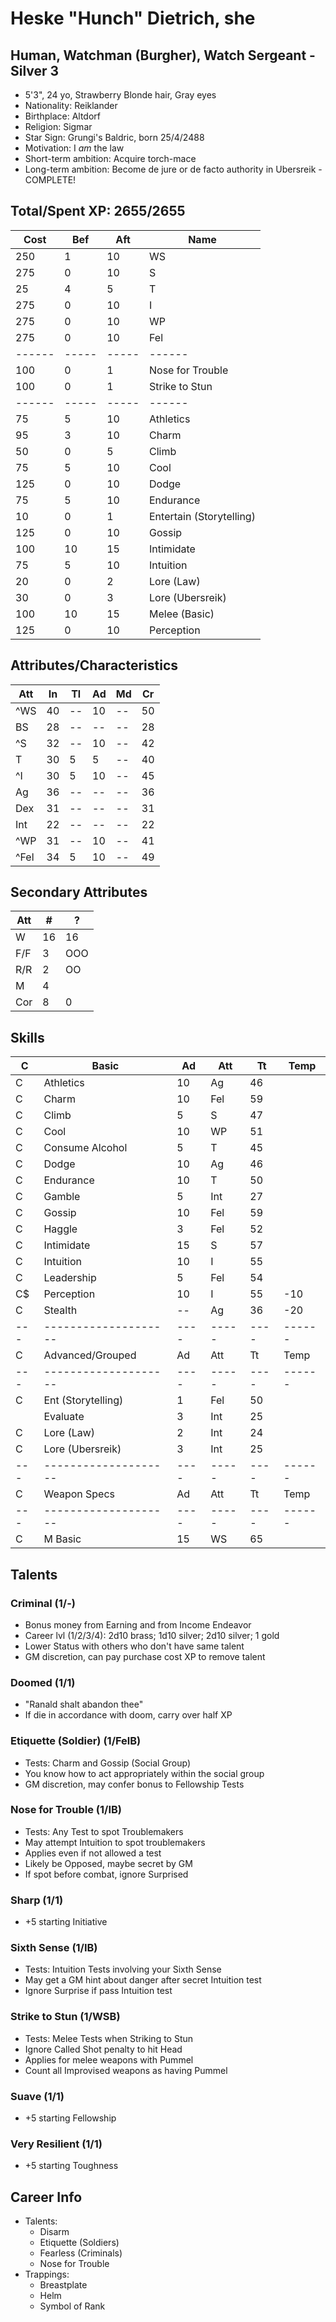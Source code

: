 # Heske "Hunch" Dietrich, she
## Human, Watchman (Burgher), Watch Sergeant - Silver 3
- 5'3", 24 yo, Strawberry Blonde hair, Gray eyes
- Nationality: Reiklander
- Birthplace: Altdorf
- Religion: Sigmar
- Star Sign: Grungi's Baldric, born 25/4/2488
- Motivation: I *am* the law
- Short-term ambition: Acquire torch-mace
- Long-term ambition: Become de jure or de facto authority in Ubersreik - COMPLETE!

## Total/Spent XP: 2655/2655
| Cost | Bef | Aft | Name
|------|-----|-----|------
|  250 |   1 |  10 | WS
|  275 |   0 |  10 | S
|   25 |   4 |   5 | T
|  275 |   0 |  10 | I
|  275 |   0 |  10 | WP
|  275 |   0 |  10 | Fel
|------|-----|-----|------
|  100 |   0 |   1 | Nose for Trouble
|  100 |   0 |   1 | Strike to Stun
|------|-----|-----|------
|   75 |   5 |  10 | Athletics
|   95 |   3 |  10 | Charm
|   50 |   0 |   5 | Climb
|   75 |   5 |  10 | Cool
|  125 |   0 |  10 | Dodge
|   75 |   5 |  10 | Endurance
|   10 |   0 |   1 | Entertain (Storytelling)
|  125 |   0 |  10 | Gossip
|  100 |  10 |  15 | Intimidate
|   75 |   5 |  10 | Intuition
|   20 |   0 |   2 | Lore (Law)
|   30 |   0 |   3 | Lore (Ubersreik)
|  100 |  10 |  15 | Melee (Basic)
|  125 |   0 |  10 | Perception

## Attributes/Characteristics
| Att | In | Tl | Ad | Md | Cr |
|-----|----|----|----|----|----|
|^WS  | 40 | -- | 10 | -- | 50 |
| BS  | 28 | -- | -- | -- | 28 |
|^S   | 32 | -- | 10 | -- | 42 |
| T   | 30 |  5 |  5 | -- | 40 |
|^I   | 30 |  5 | 10 | -- | 45 |
| Ag  | 36 | -- | -- | -- | 36 |
| Dex | 31 | -- | -- | -- | 31 |
| Int | 22 | -- | -- | -- | 22 |
|^WP  | 31 | -- | 10 | -- | 41 |
|^Fel | 34 |  5 | 10 | -- | 49 |

## Secondary Attributes
| Att | #  | ? |
|-----|----|---|
| W   | 16 | 16
| F/F | 3  | OOO
| R/R | 2  | OO
| M   | 4  |
| Cor | 8  | 0

## Skills
| C | Basic              | Ad | Att | Tt | Temp 
|---|--------------------|----|-----|----|------
| C | Athletics          | 10 | Ag  | 46 |
| C | Charm              | 10 | Fel | 59 |
| C | Climb              |  5 | S   | 47 |
| C | Cool               | 10 | WP  | 51 |
| C | Consume Alcohol    |  5 | T   | 45 |
| C | Dodge              | 10 | Ag  | 46 |
| C | Endurance          | 10 | T   | 50 |
| C | Gamble             |  5 | Int | 27 |
| C | Gossip             | 10 | Fel | 59 |
| C | Haggle             |  3 | Fel | 52 |
| C | Intimidate         | 15 | S   | 57 |
| C | Intuition          | 10 | I   | 55 |
| C | Leadership         |  5 | Fel | 54 |
| C$| Perception         | 10 | I   | 55 | -10
| C | Stealth            | -- | Ag  | 36 | -20
|---|--------------------|----|-----|----|------
| C | Advanced/Grouped   | Ad | Att | Tt | Temp 
|---|--------------------|----|-----|----|------
| C | Ent (Storytelling) |  1 | Fel | 50 |
|   | Evaluate           |  3 | Int | 25 |
| C | Lore (Law)         |  2 | Int | 24 |
| C | Lore (Ubersreik)   |  3 | Int | 25 |
|---|--------------------|----|-----|----|------
| C | Weapon Specs       | Ad | Att | Tt | Temp 
|---|--------------------|----|-----|----|------
| C | M Basic            | 15 | WS  | 65 |

## Talents
### Criminal (1/-)
- Bonus money from Earning and from Income Endeavor
- Career lvl (1/2/3/4): 2d10 brass; 1d10 silver; 2d10 silver; 1 gold
- Lower Status with others who don't have same talent
- GM discretion, can pay purchase cost XP to remove talent

### Doomed (1/1)
- "Ranald shalt abandon thee"
- If die in accordance with doom, carry over half XP

### Etiquette (Soldier) (1/FelB)
- Tests: Charm and Gossip (Social Group)
- You know how to act appropriately within the social group
- GM discretion, may confer bonus to Fellowship Tests

### Nose for Trouble (1/IB)
- Tests: Any Test to spot Troublemakers
- May attempt Intuition to spot troublemakers
- Applies even if not allowed a test
- Likely be Opposed, maybe secret by GM
- If spot before combat, ignore Surprised

### Sharp (1/1)
- +5 starting Initiative

### Sixth Sense (1/IB)
- Tests: Intuition Tests involving your Sixth Sense
- May get a GM hint about danger after secret Intuition test
- Ignore Surprise if pass Intuition test

### Strike to Stun (1/WSB)
- Tests: Melee Tests when Striking to Stun
- Ignore Called Shot penalty to hit Head
- Applies for melee weapons with Pummel
- Count all Improvised weapons as having Pummel

### Suave (1/1)
- +5 starting Fellowship

### Very Resilient (1/1)
- +5 starting Toughness

## Career Info
- Talents:
    - Disarm
    * Etiquette (Soldiers)
    - Fearless (Criminals)
    * Nose for Trouble
- Trappings:
    - Breastplate
    - Helm
    - Symbol of Rank
